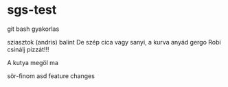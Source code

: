 # sgs-test
git bash gyakorlas

sziasztok (andris)
balint De szép cica vagy sanyi, a kurva anyád
gergo
Robi csinálj pizzát!!!

A kutya megöl ma

sör-finom
asd
feature changes